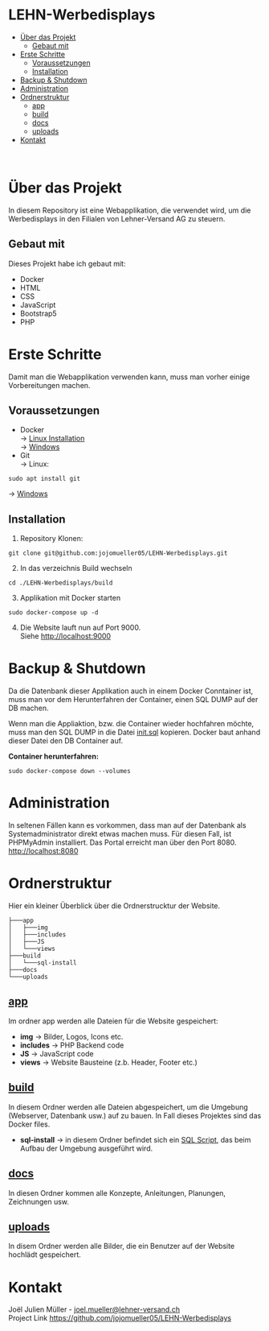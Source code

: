 # LEHN-Werbedisplays

- [Über das Projekt](#über-das-projekt)
    - [Gebaut mit](#gebaut-mit)
- [Erste Schritte](#erste-schritte)
    - [Voraussetzungen](#voraussetzungen)
    - [Installation](#installation)
- [Backup & Shutdown](#backup--shutdown)
- [Administration](#administration)
- [Ordnerstruktur](#Ordnerstruktur)
    - [app](#app)
    - [build](#build)
    - [docs](#docs)
    - [uploads](#uploads)
- [Kontakt](#kontakt)
<br>

# Über das Projekt
In diesem Repository ist eine Webapplikation, die verwendet wird,
um die Werbedisplays in den Filialen von Lehner-Versand AG zu steuern.

## Gebaut mit
Dieses Projekt habe ich gebaut mit:
- Docker
- HTML
- CSS
- JavaScript
- Bootstrap5
- PHP

# Erste Schritte
Damit man die Webapplikation verwenden kann, muss man vorher einige Vorbereitungen machen.

## Voraussetzungen
- Docker <br>
&#8594; [Linux Installation](https://docs.docker.com/engine/install/ubuntu/)<br>
&#8594; [Windows](https://docs.docker.com/desktop/install/windows-install/)
- Git<br>
&#8594; Linux: 

``` 
sudo apt install git 
```
&#8594; [Windows](https://git-scm.com/download/win)

## Installation
1. Repository Klonen:
```
git clone git@github.com:jojomueller05/LEHN-Werbedisplays.git
```
2. In das verzeichnis Build wechseln
```
cd ./LEHN-Werbedisplays/build
```
3. Applikation mit Docker starten
```
sudo docker-compose up -d
``` 
4. Die Website lauft nun auf Port 9000. <br>
Siehe [http://localhost:9000](http://localhost:9000)
# Backup & Shutdown
Da die Datenbank dieser Applikation auch in einem Docker Conntainer ist, muss man vor dem Herunterfahren der Container, einen SQL DUMP auf der DB machen.

Wenn man die Appliaktion, bzw. die Container wieder hochfahren möchte, muss man den SQL DUMP in die Datei [init.sql](./build/sql-install/init.sql) kopieren. Docker baut anhand dieser Datei den DB Container auf.

**Container herunterfahren:**
```
sudo docker-compose down --volumes
```

# Administration
In seltenen Fällen kann es vorkommen, dass man auf der Datenbank als Systemadministrator direkt etwas machen muss. Für diesen Fall, ist PHPMyAdmin installiert. Das Portal erreicht man über den Port 8080.
[http://localhost:8080](http://localhost:8080)

# Ordnerstruktur
Hier ein kleiner Überblick über die Ordnerstrucktur der Website.

```
├───app                                                                                                                                                                                               │   ├───img                                                                                                                                                                                           
│   ├───includes
│   ├───JS
│   └───views
├───build
│   └───sql-install
├───docs
└───uploads
```
## [app](./app/)
Im ordner app werden alle Dateien für die Website gespeichert:
- **img** &#8594; Bilder, Logos, Icons etc.
- **includes** &#8594; PHP Backend code
- **JS** &#8594; JavaScript code
- **views** &#8594; Website Bausteine (z.b. Header, Footer etc.)

## [build](./build/)
In diesem Ordner werden alle Dateien abgespeichert, um die Umgebung (Webserver, Datenbank usw.) auf zu bauen. In Fall dieses Projektes sind das Docker files.
- **sql-install** &#8594; in diesem Ordner befindet sich ein [SQL Script](./build/sql-install/init.sql), das beim Aufbau der Umgebung ausgeführt wird.

## [docs](./docs/)
In diesen Ordner kommen alle Konzepte, Anleitungen, Planungen, Zeichnungen usw.

## [uploads](./uploads/)
In disem Ordner werden alle Bilder, die ein Benutzer auf der Website hochlädt gespeichert.

# Kontakt
Joël Julien Müller - joel.mueller@lehner-versand.ch <br>
Project Link https://github.com/jojomueller05/LEHN-Werbedisplays